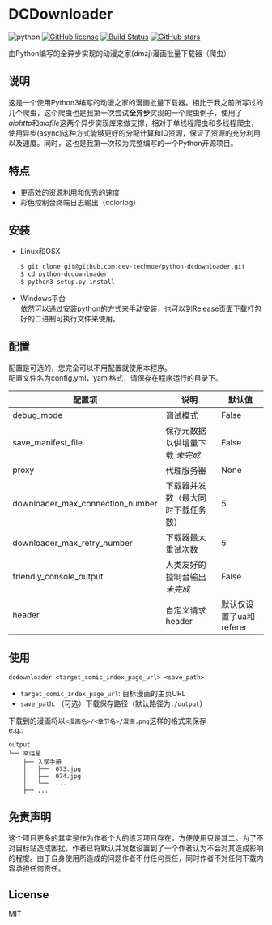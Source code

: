 # DCDownloader

![python](https://img.shields.io/badge/python-3.6.4%2B-green.svg)
[![GitHub license](https://img.shields.io/github/license/dev-techmoe/python-dcdownloader.svg)](https://github.com/dev-techmoe/python-dcdownloader/blob/master/LICENSE)
[![Build Status](https://travis-ci.org/dev-techmoe/python-dcdownloader.svg?branch=master)](https://travis-ci.org/dev-techmoe/python-dcdownloader)
[![GitHub stars](https://img.shields.io/github/stars/dev-techmoe/python-dcdownloader.svg)](https://github.com/dev-techmoe/python-dcdownloader/stargazers)

由Python编写的全异步实现的动漫之家(dmzj)漫画批量下载器（爬虫）

## 说明
这是一个使用Python3编写的动漫之家的漫画批量下载器。相比于我之前所写过的几个爬虫，这个爬虫也是我第一次尝试**全异步**实现的一个爬虫例子，使用了*aiohttp*和*aiofile*这两个异步实现库来做支撑，相对于单线程爬虫和多线程爬虫，使用异步(async)这种方式能够更好的分配计算和IO资源，保证了资源的充分利用以及速度。同时，这也是我第一次较为完整编写的一个Python开源项目。

## 特点
* 更高效的资源利用和优秀的速度
* 彩色控制台终端日志输出（colorlog）

## 安装 
* Linux和OSX  
    ```bash
    $ git clone git@github.com:dev-techmoe/python-dcdownloader.git
    $ cd python-dcdownloader
    $ python3 setup.py install
    ```
* Windows平台  
    依然可以通过安装python的方式来手动安装，也可以到[Release页面](https://github.com/dev-techmoe/python-dcdownloader/releases)下载打包好的二进制可执行文件来使用。

## 配置
配置是可选的，您完全可以不用配置就使用本程序。  
配置文件名为config.yml，yaml格式，请保存在程序运行的目录下。  

|配置项|说明|默认值|
| ----- | ----- | ----- |
|debug_mode|调试模式|False|
|save_manifest_file|保存元数据以供增量下载 *未完成*|False|
|proxy|代理服务器|None|
|downloader_max_connection_number|下载器并发数（最大同时下载任务数）|5|
|downloader_max_retry_number|下载器最大重试次数|5|
|friendly_console_output|人类友好的控制台输出 *未完成*|False|
|header|自定义请求header|默认仅设置了ua和referer|

## 使用
```
dcdownloader <target_comic_index_page_url> <save_path>
```
* `target_comic_index_page_url`: 目标漫画的主页URL
* `save_path`: （可选）下载保存路径（默认路径为`./output`）  

下载到的漫画将以`<漫画名>/<章节名>/漫画.png`这样的格式来保存  
e.g.:
```
output
└── 幸运星
    ├── 入学手册
    │   ├──  073.jpg
    │   ├──  074.jpg
    │   └──  ...
    ├── ...
```
## 免责声明
这个项目更多的其实是作为作者个人的练习项目存在，方便使用只是其二。为了不对目标站造成困扰，作者已将默认并发数设置到了一个作者认为不会对其造成影响的程度。由于自身使用所造成的问题作者不付任何责任，同时作者不对任何下载内容承担任何责任。

## License
MIT

